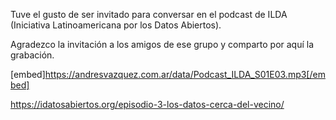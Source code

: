 <html><body><p>Tuve el gusto de ser invitado para conversar en el podcast de ILDA (Iniciativa Latinoamericana por los Datos Abiertos).

Agradezco la invitación a los amigos de ese grupo y comparto por aquí la grabación.

[embed]https://andresvazquez.com.ar/data/Podcast_ILDA_S01E03.mp3[/embed]

https://idatosabiertos.org/episodio-3-los-datos-cerca-del-vecino/</p></body></html>